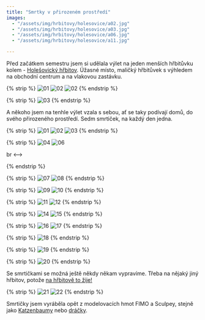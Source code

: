 ```yaml
---
title: "Smrtky v přirozeném prostředí"
images:
  - "/assets/img/hrbitovy/holesovice/a02.jpg"
  - "/assets/img/hrbitovy/holesovice/a03.jpg"
  - "/assets/img/hrbitovy/holesovice/a06.jpg"
  - "/assets/img/hrbitovy/holesovice/a11.jpg"

---
```


<!--begin_excerpt-->
Před začátkem semestru jsem si udělala výlet na jeden menších hřbitůvku kolem - [Holešovický hřbitov](https://www.hrbitovy.cz/hrbitovni-sluzby/hrbitovni-spravy/hrbitovni-sprava-dablice/holesovicky-hrbitov/). Úžasné místo, maličký hřbitůvek s výhledem na obchodní centrum a na vlakovou zastávku. 
<!--end_excerpt-->

{% strip %}
![01](/assets/img/hrbitovy/holesovice/vyhled01.jpg)
![02](/assets/img/hrbitovy/holesovice/vyhled02.jpg)
![02](/assets/img/hrbitovy/holesovice/vyhled04.jpg)
{% endstrip %}

{% strip %}
![03](/assets/img/hrbitovy/holesovice/vyhled03.jpg)
{% endstrip %}

A někoho jsem na tenhle výlet vzala s sebou, ať se taky podívají domů, do svého přirozeného prostředí. Sedm smrtiček, na každý den jedna.

{% strip %}
![01](/assets/img/hrbitovy/holesovice/01.jpg)
![02](/assets/img/hrbitovy/holesovice/02.jpg)
![03](/assets/img/hrbitovy/holesovice/03.jpg)
{% endstrip %}

{% strip %}
![04](/assets/img/hrbitovy/holesovice/04.jpg)
![06](/assets/img/hrbitovy/holesovice/06.jpg)
<!-->br <-->
{% endstrip %}

{% strip %}
![07](/assets/img/hrbitovy/holesovice/07.jpg)
![08](/assets/img/hrbitovy/holesovice/08.jpg)
{% endstrip %}

{% strip %}
![09](/assets/img/hrbitovy/holesovice/09.jpg)
![10](/assets/img/hrbitovy/holesovice/10.jpg)
{% endstrip %}

{% strip %}
![11](/assets/img/hrbitovy/holesovice/11.jpg)
![12](/assets/img/hrbitovy/holesovice/12.jpg)
{% endstrip %}

{% strip %}
![14](/assets/img/hrbitovy/holesovice/14.jpg)
![15](/assets/img/hrbitovy/holesovice/15.jpg)
{% endstrip %}

{% strip %}
![16](/assets/img/hrbitovy/holesovice/16.jpg)
![17](/assets/img/hrbitovy/holesovice/17.jpg)
{% endstrip %}

{% strip %}
![18](/assets/img/hrbitovy/holesovice/18.jpg)
{% endstrip %}

{% strip %}
![19](/assets/img/hrbitovy/holesovice/19.jpg)
{% endstrip %}

{% strip %}
![20](/assets/img/hrbitovy/holesovice/20.jpg)
{% endstrip %}

Se smrtičkami se možná ještě někdy někam vypravíme. Třeba na nějaký jiný hřbitov, potože [na hřbitově to žije!](https://matcha1309.github.io/Zuffonek-na-hrbitove/)

{% strip %}
![21](/assets/img/hrbitovy/holesovice/21.jpg)
![22](/assets/img/hrbitovy/holesovice/22.jpg)
{% endstrip %}

Smrtičky jsem vyráběla opět z modelovacích hmot FIMO a Sculpey, stejně jako [Katzenbaumy](https://matcha1309.github.io/Katzenbaumove/) nebo [dráčky](https://matcha1309.github.io/Pousteni-draku/).
